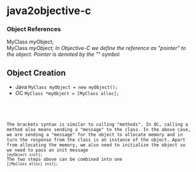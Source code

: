 # java2objective-c

### Object References
MyClass myObject;<br>
MyClass *myObject;
In Objective-C we define the reference as "pointer" to the object. Pointer is denoted by the "*" symbol <br>

## Object Creation
- Java <code>MyClass myObject = new myObject();</code>
- OC <code>MyClass *myObject = [MyClass alloc];
<br>
The brackets syntax is similar to calling "methods". In OC, calling a method also means sending a "message" to the class. In the above case, we are sending a "message" for the object to allocate memory and in turn the response from the class is an instance of the object. Apart from allocating the memory, we also need to initialize the object so we need to pass an init message
<code>[myObject init];</code>
The two steps above can be combined into one
<code>[[MyClass alloc] init];</code>

